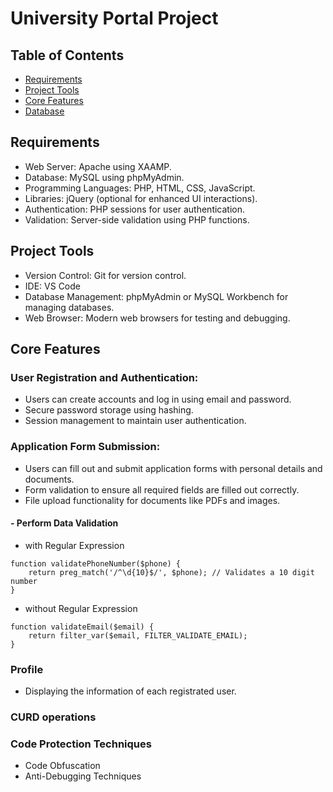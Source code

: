 # University Portal Project

## Table of Contents
- [Requirements](#Requirements)
- [Project Tools](#Project-Tools)
- [Core Features](#Core-Features)
- [Database](#Database)


## Requirements

- Web Server: Apache using XAAMP.
- Database: MySQL using phpMyAdmin.
- Programming Languages: PHP, HTML, CSS, JavaScript.
- Libraries: jQuery (optional for enhanced UI interactions).
- Authentication: PHP sessions for user authentication.
- Validation: Server-side validation using PHP functions.

## Project Tools
- Version Control: Git for version control.
- IDE: VS Code
- Database Management: phpMyAdmin or MySQL Workbench for managing databases.
- Web Browser: Modern web browsers for testing and debugging.

## Core Features

### User Registration and Authentication:

- Users can create accounts and log in using email and password.
- Secure password storage using hashing.
- Session management to maintain user authentication.
  
### Application Form Submission:

- Users can fill out and submit application forms with personal details and documents.
- Form validation to ensure all required fields are filled out correctly.
- File upload functionality for documents like PDFs and images.

#### - Perform Data Validation 

- with Regular Expression
```
function validatePhoneNumber($phone) {
    return preg_match('/^\d{10}$/', $phone); // Validates a 10 digit number
}
```
- without Regular Expression

```
function validateEmail($email) {
    return filter_var($email, FILTER_VALIDATE_EMAIL);
}

```

### Profile 
- Displaying the information of each registrated user.

### CURD operations


###  Code Protection Techniques
- Code Obfuscation
- Anti-Debugging Techniques 


